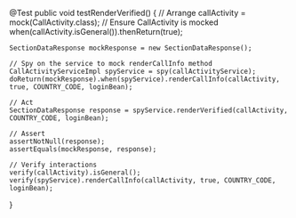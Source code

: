 @Test
public void testRenderVerified() {
    // Arrange
    callActivity = mock(CallActivity.class); // Ensure CallActivity is mocked
    when(callActivity.isGeneral()).thenReturn(true);

    SectionDataResponse mockResponse = new SectionDataResponse();

    // Spy on the service to mock renderCallInfo method
    CallActivityServiceImpl spyService = spy(callActivityService);
    doReturn(mockResponse).when(spyService).renderCallInfo(callActivity, true, COUNTRY_CODE, loginBean);

    // Act
    SectionDataResponse response = spyService.renderVerified(callActivity, COUNTRY_CODE, loginBean);

    // Assert
    assertNotNull(response);
    assertEquals(mockResponse, response);

    // Verify interactions
    verify(callActivity).isGeneral();
    verify(spyService).renderCallInfo(callActivity, true, COUNTRY_CODE, loginBean);
}
